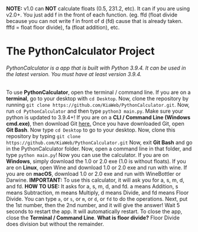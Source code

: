 **NOTE:**
v1.0 can **NOT** calculate floats (0.5, 231.2, etc). It can if you are using v2.0+. You just add f in the front of each function. (eg. ffd (float divide because you can not write f in front of d (fd) cause that is already taken. fffd = float floor divide), fa (float addition), etc.
# The PythonCalculator Project
###### PythonCalculator is a app that is built with Python 3.9.4. It can be used in the latest version. You must have at least version 3.9.4.
To use **PythonCalculator**, open the terminal / command line.
If you are on a **terminal**, go to your desktop with `cd Desktop`. Now, clone the repository by running `git clone https://github.com/KiaWeb/PythonCalculator.git`. Now, run `cd PythonCalculator` and then type `python3 main.py`. Make sure your python is updated to 3.9.4+!
If you are on a **CLI / Command Line (Windows cmd.exe)**, then download Git [here.](https://https://git-scm.com/downloads) Once you have downloaded Git, open __Git Bash__. Now type `cd Desktop` to go to your desktop. Now, clone this repository by typing `git clone https://github.com/KiaWeb/PythonCalculator.git` Now, exit __Git Bash__ and go in the PythonCalculator folder. Now, open a command line in that folder, and type `python main.py`! Now you can use the calculator.
If you are on **Windows**, simply download the 1.0 or 2.0 exe (1.0 is without floats). If you are on **Linux**, open Wine and download 1.0 or 2.0 exe and run with wine. If you are on **macOS**, download 1.0 or 2.0 exe and run with WineBottler or Darwine.
**IMPORTANT:**
To use this calculator, it will ask you for a, s, m, d, and fd.
**HOW TO USE:**
It asks for a, s, m, d, and fd. a means Addition, s means Subtraction, m means Multiply, d means Divide, and fd means Floor Divide.
You can type `a`, or `s`, or `m`, or `d`, or `fd` to do the operations.
Next, put the 1st number, then the 2nd number, and it will give the answer!
Wait 5 seconds to restart the app. It will automatically restart.
To close the app, close the **Terminal / Command Line**.
**What is floor divide?**
Floor Divide does division but without the remainder.
